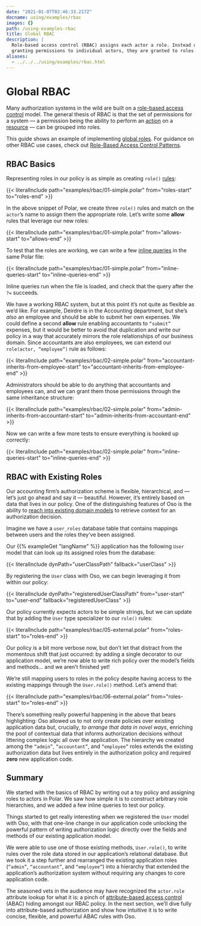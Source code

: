 ```yaml
---
date: "2021-01-07T02:46:33.217Z"
docname: using/examples/rbac
images: {}
path: /using-examples-rbac
title: Global RBAC
description: |
  Role-based access control (RBAC) assigns each actor a role. Instead of
  granting permissions to individual actors, they are granted to roles.
aliases:
  - ../../../using/examples/rbac.html
---
```


# Global RBAC

Many authorization systems in the wild are built on a [role-based access
control](https://en.wikipedia.org/wiki/Role-based_access_control) model. The
general thesis of RBAC is that the set of permissions for a system — a
permission being the ability to perform an [action](glossary#actions) on a
[resource](glossary#resources) — can be grouped into roles.

This guide shows an example of implementing [global
roles](learn/roles#global-roles). For guidance on other RBAC use
cases, check out [Role-Based Access Control Patterns](learn/roles).

## RBAC Basics

Representing roles in our policy is as simple as creating `role()`
[rules](polar-syntax#rules):

{{< literalInclude path="examples/rbac/01-simple.polar"
                   from="roles-start"
                   to="roles-end" >}}

In the above snippet of Polar, we create three `role()` rules and match on the
`actor`’s name to assign them the appropriate role. Let’s write some **allow**
rules that leverage our new roles:

{{< literalInclude path="examples/rbac/01-simple.polar"
                   from="allows-start"
                   to="allows-end" >}}

To test that the roles are working, we can write a few [inline
queries](polar-syntax#inline-queries-) in the same Polar file:

{{< literalInclude path="examples/rbac/01-simple.polar"
                   from="inline-queries-start"
                   to="inline-queries-end" >}}

Inline queries run when the file is loaded, and check that the query after the
`?=` succeeds.

We have a working RBAC system, but at this point it’s not quite as flexible as
we’d like. For example, Deirdre is in the Accounting department, but she’s
_also_ an employee and should be able to submit her own expenses. We could
define a second **allow** rule enabling accountants to `“submit”` expenses, but
it would be better to avoid that duplication and write our policy in a way that
accurately mirrors the role relationships of our business domain. Since
accountants are also employees, we can extend our `role(actor, “employee”)`
rule as follows:

{{< literalInclude path="examples/rbac/02-simple.polar"
                   from="accountant-inherits-from-employee-start"
                   to="accountant-inherits-from-employee-end" >}}

Administrators should be able to do anything that accountants and employees
can, and we can grant them those permissions through the same inheritance
structure:

{{< literalInclude path="examples/rbac/02-simple.polar"
                   from="admin-inherits-from-accountant-start"
                   to="admin-inherits-from-accountant-end" >}}

Now we can write a few more tests to ensure everything is hooked up correctly:

{{< literalInclude path="examples/rbac/02-simple.polar"
                   from="inline-queries-start"
                   to="inline-queries-end" >}}

## RBAC with Existing Roles

Our accounting firm’s authorization scheme is flexible, hierarchical, and —
let’s just go ahead and say it — beautiful. However, it’s entirely based on
data that lives in our policy. One of the distinguishing features of Oso is the
ability to [reach into existing domain models](getting-started/policies#application-types) to retrieve
context for an authorization decision.

Imagine we have a `user_roles` database table that contains mappings
between users and the roles they’ve been assigned.

Our {{% exampleGet "langName" %}} application has the following `User` model
that can look up its assigned roles from the database:

{{< literalInclude dynPath="userClassPath"
                   fallback="userClass" >}}

By registering the `User` class with Oso, we can begin leveraging it from
within our policy:

{{< literalInclude dynPath="registeredUserClassPath"
                   from="user-start"
                   to="user-end"
                   fallback="registeredUserClass" >}}

Our policy currently expects actors to be simple strings, but we can update
that by adding the `User` type specializer to our `role()` rules:

{{< literalInclude path="examples/rbac/05-external.polar"
                   from="roles-start"
                   to="roles-end" >}}

Our policy is a bit more verbose now, but don’t let that distract from the
momentous shift that just occurred: by adding a single decorator to our
application model, we’re now able to write rich policy over the model’s fields
and methods… and we aren’t finished yet!

We’re still mapping users to roles in the policy despite having access to the
existing mappings through the `User.role()` method. Let’s amend that:

{{< literalInclude path="examples/rbac/06-external.polar"
                   from="roles-start"
                   to="roles-end" >}}

There’s something really powerful happening in the above that bears
highlighting: Oso allowed us to not only create policies over existing
application data but, crucially, _to arrange that data in novel ways_,
enriching the pool of contextual data that informs authorization decisions
without littering complex logic all over the application. The hierarchy we
created among the `“admin”`, `“accountant”`, and `“employee”` roles extends the
existing authorization data but lives entirely in the authorization policy and
required **zero** new application code.

## Summary

We started with the basics of RBAC by writing out a toy policy and assigning
roles to actors in Polar. We saw how simple it is to construct arbitrary role
hierarchies, and we added a few inline queries to test our policy.

Things started to get really interesting when we registered the `User` model
with Oso, with that one-line change in our application code unlocking the
powerful pattern of writing authorization logic directly over the fields and
methods of our existing application model.

We were able to use one of those existing methods, `User.role()`, to write
rules over the role data stored in our application’s relational database. But
we took it a step further and rearranged the existing application roles
(`“admin”`, `“accountant”`, and `“employee”`) into a hierarchy that extended
the application’s authorization system without requiring any changes to core
application code.

The seasoned vets in the audience may have recognized the `actor.role`
attribute lookup for what it is: a pinch of [attribute-based access
control](https://en.wikipedia.org/wiki/Attribute-based_access_control) (ABAC)
hiding amongst our RBAC policy. In the next section, we’ll dive fully into
attribute-based authorization and show how intuitive it is to write concise,
flexible, and powerful ABAC rules with Oso.